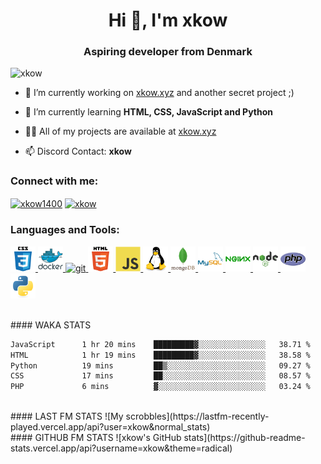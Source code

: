 <h1 align="center">Hi 👋, I'm xkow</h1>
<h3 align="center">Aspiring developer from Denmark</h3>

<p align="left"> <img src="https://komarev.com/ghpvc/?username=xkow&label=Profile%20views&color=0e75b6&style=flat" alt="xkow" /> </p>

- 🔭 I’m currently working on [xkow.xyz](https://xkow.xyz/) and another secret project ;)

- 🌱 I’m currently learning **HTML, CSS, JavaScript and Python**

- 👨‍💻 All of my projects are available at [xkow.xyz](xkow.xyz)

- 📫 Discord Contact: **xkow**

<h3 align="left">Connect with me:</h3>
<p align="left">
<a href="https://instagram.com/xkow1400" target="blank"><img align="center" src="https://raw.githubusercontent.com/rahuldkjain/github-profile-readme-generator/master/src/images/icons/Social/instagram.svg" alt="xkow1400" height="30" width="40" /></a>
<a href="https://www.youtube.com/c/xkow" target="blank"><img align="center" src="https://raw.githubusercontent.com/rahuldkjain/github-profile-readme-generator/master/src/images/icons/Social/youtube.svg" alt="xkow" height="30" width="40" /></a>
</p>

<h3 align="left">Languages and Tools:</h3>
<p align="left"> <a href="https://www.w3schools.com/css/" target="_blank" rel="noreferrer"> <img src="https://raw.githubusercontent.com/devicons/devicon/master/icons/css3/css3-original-wordmark.svg" alt="css3" width="40" height="40"/> </a> <a href="https://www.docker.com/" target="_blank" rel="noreferrer"> <img src="https://raw.githubusercontent.com/devicons/devicon/master/icons/docker/docker-original-wordmark.svg" alt="docker" width="40" height="40"/> </a> <a href="https://git-scm.com/" target="_blank" rel="noreferrer"> <img src="https://www.vectorlogo.zone/logos/git-scm/git-scm-icon.svg" alt="git" width="40" height="40"/> </a> <a href="https://www.w3.org/html/" target="_blank" rel="noreferrer"> <img src="https://raw.githubusercontent.com/devicons/devicon/master/icons/html5/html5-original-wordmark.svg" alt="html5" width="40" height="40"/> </a> <a href="https://developer.mozilla.org/en-US/docs/Web/JavaScript" target="_blank" rel="noreferrer"> <img src="https://raw.githubusercontent.com/devicons/devicon/master/icons/javascript/javascript-original.svg" alt="javascript" width="40" height="40"/> </a> <a href="https://www.linux.org/" target="_blank" rel="noreferrer"> <img src="https://raw.githubusercontent.com/devicons/devicon/master/icons/linux/linux-original.svg" alt="linux" width="40" height="40"/> </a> <a href="https://www.mongodb.com/" target="_blank" rel="noreferrer"> <img src="https://raw.githubusercontent.com/devicons/devicon/master/icons/mongodb/mongodb-original-wordmark.svg" alt="mongodb" width="40" height="40"/> </a> <a href="https://www.mysql.com/" target="_blank" rel="noreferrer"> <img src="https://raw.githubusercontent.com/devicons/devicon/master/icons/mysql/mysql-original-wordmark.svg" alt="mysql" width="40" height="40"/> </a> <a href="https://www.nginx.com" target="_blank" rel="noreferrer"> <img src="https://raw.githubusercontent.com/devicons/devicon/master/icons/nginx/nginx-original.svg" alt="nginx" width="40" height="40"/> </a> <a href="https://nodejs.org" target="_blank" rel="noreferrer"> <img src="https://raw.githubusercontent.com/devicons/devicon/master/icons/nodejs/nodejs-original-wordmark.svg" alt="nodejs" width="40" height="40"/> </a> <a href="https://www.php.net" target="_blank" rel="noreferrer"> <img src="https://raw.githubusercontent.com/devicons/devicon/master/icons/php/php-original.svg" alt="php" width="40" height="40"/> </a> <a href="https://www.python.org" target="_blank" rel="noreferrer"> <img src="https://raw.githubusercontent.com/devicons/devicon/master/icons/python/python-original.svg" alt="python" width="40" height="40"/> </a> </p>
<br >
#### WAKA STATS 
<!--START_SECTION:waka-->

```txt
JavaScript      1 hr 20 mins    █████████▓░░░░░░░░░░░░░░░   38.71 %
HTML            1 hr 19 mins    █████████▓░░░░░░░░░░░░░░░   38.58 %
Python          19 mins         ██▒░░░░░░░░░░░░░░░░░░░░░░   09.27 %
CSS             17 mins         ██░░░░░░░░░░░░░░░░░░░░░░░   08.57 %
PHP             6 mins          ▓░░░░░░░░░░░░░░░░░░░░░░░░   03.24 %
```

<!--END_SECTION:waka-->
<br >
#### LAST FM STATS
![My scrobbles](https://lastfm-recently-played.vercel.app/api?user=xkow&normal_stats)
<br >
#### GITHUB FM STATS
![xkow's GitHub stats](https://github-readme-stats.vercel.app/api?username=xkow&theme=radical)
